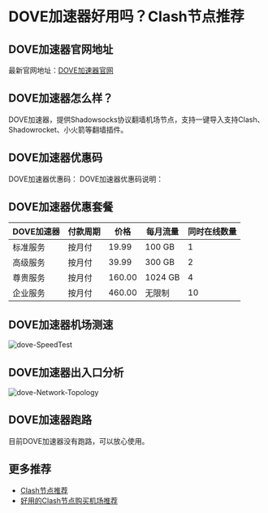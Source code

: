 # DOVE加速器好用吗？Clash节点推荐

## DOVE加速器官网地址
最新官网地址：[DOVE加速器官网](https://ct.affxc.com/dove/)

## DOVE加速器怎么样？
DOVE加速器，提供Shadowsocks协议翻墙机场节点，支持一键导入支持Clash、Shadowrocket、小火箭等翻墙插件。

## DOVE加速器优惠码
DOVE加速器优惠码：
DOVE加速器优惠码说明：

## DOVE加速器优惠套餐

| DOVE加速器 | 付款周期 | 价格     | 每月流量    | 同时在线数量 |
|---------|------|--------|---------|--------|
| 标准服务    | 按月付  | 19.99  | 100 GB  | 1      |
| 高级服务    | 按月付  | 39.99  | 300 GB  | 2      |
| 尊贵服务    | 按月付  | 160.00 | 1024 GB | 4      |
| 企业服务    | 按月付  | 460.00 | 无限制     | 10     |

## DOVE加速器机场测速

![dove-SpeedTest](https://github.com/user-attachments/assets/2f3a0d32-e010-4075-8edb-828693a721e7)


## DOVE加速器出入口分析

![dove-Network-Topology](https://github.com/user-attachments/assets/fa92b118-4f94-41ec-b604-a02644d7bbfa)


## DOVE加速器跑路
目前DOVE加速器没有跑路，可以放心使用。

## 更多推荐
 - [Clash节点推荐](https://github.com/clashdownload/Clash)
 - [好用的Clash节点购买机场推荐](https://clash.top/node/?utm_source=github&utm_medium=clashdownload-details)
